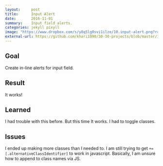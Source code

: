 ```yaml
---
layout:     post
title:      Input Alert
date:       2016-11-01
summary:    Input field alerts.
categories: jekyll pixyll
image: "https://www.dropbox.com/s/y8q5lg0svi1ilze/10.input-alert.png?raw=1"
external-url: https://github.com/khari1090/30-30-projects/blob/master/10.input-alert.html
---
```


## Goal
Create in-line alerts for input field.

## Result
It works!

## Learned
I had trouble with this before. But this time It works. I had to toggle classes.

## Issues
I ended up making more classes than I needed to. I am still trying to get `+=[.alternativeClassIdentifier]` to work in javascript. Basically, I am unsure how to append to class names via JS.
